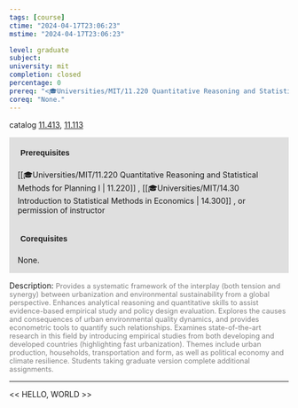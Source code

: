 ```yaml
---
tags: [course]
ctime: "2024-04-17T23:06:23"
mstime: "2024-04-17T23:06:23"

level: graduate
subject: 
university: mit
completion: closed
percentage: 0
prereq: "<🎓Universities/MIT/11.220 Quantitative Reasoning and Statistical Methods for Planning I> , <🎓Universities/MIT/14.30 Introduction to Statistical Methods in Economics> , or permission of instructor"
coreq: "None."
---
```


catalog [11.413](http://student.mit.edu/catalog/m11c.html#11.413), [11.113](http://student.mit.edu/catalog/m11a.html#11.113)

<span style="display: block; padding: 15px; background-color: rgb(100, 100, 100, 0.2);"><font id="m_prereq569_0" style="display: block; font-family: Arial, sans-serif; font-weight: bold; padding: 5px">Prerequisites</font><br><span id="prereq569_0">[[🎓Universities/MIT/11.220 Quantitative Reasoning and Statistical Methods for Planning I | 11.220]] , [[🎓Universities/MIT/14.30 Introduction to Statistical Methods in Economics | 14.300]] , or permission of instructor</span></span>
<span style="display: block; padding: 15px; background-color: rgb(100, 100, 100, 0.2);"><font id="m_coreq569_0" style="display: block; font-family: Arial, sans-serif; font-weight: bold; padding: 5px">Corequisites</font><br><span id="coreq569_0">None.</span></span>

<font style="">Description:</font>
<font style="color: grey; font-size: 0.8rem;">Provides a systematic framework of the interplay (both tension and synergy) between urbanization and environmental sustainability from a global perspective. Enhances analytical reasoning and quantitative skills to assist evidence-based empirical study and policy design evaluation. Explores the causes and consequences of urban environmental quality dynamics, and provides econometric tools to quantify such relationships. Examines state-of-the-art research in this field by introducing empirical studies from both developing and developed countries (highlighting fast urbanization). Themes include urban production, households, transportation and form, as well as political economy and climate resilience. Students taking graduate version complete additional assignments.</font>



---

<< HELLO, WORLD >>
